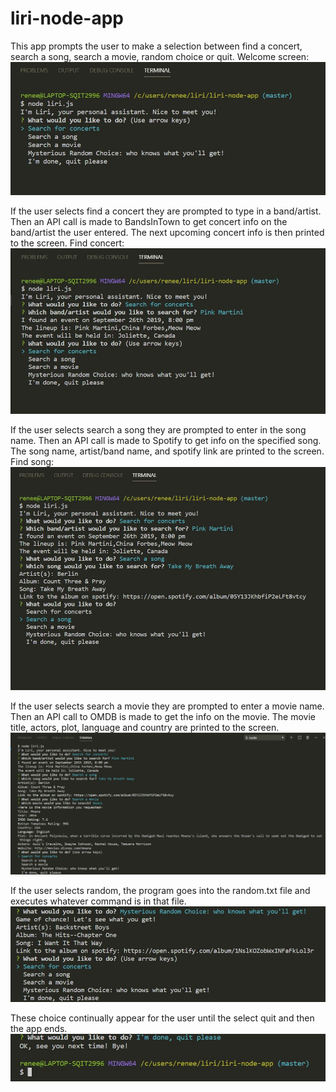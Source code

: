 # liri-node-app

This app prompts the user to make a selection between find a concert, search a song, search a movie, random choice or quit. Welcome screen: ![screen shot of start](https://github.com/reneelpetit/liri-node-app/blob/master/Liri%20first%20prompt.JPG)

If the user selects find a concert they are prompted to type in a band/artist. Then an API call is made to BandsInTown to get concert info on the band/artist the user entered. The next upcoming concert info is then printed to the screen. Find concert: ![screen shot of find concert](https://github.com/reneelpetit/liri-node-app/blob/master/Liri%20concert%20function.JPG)

If the user selects search a song they are prompted to enter in the song name.  Then an API call is made to Spotify to get info on the specified song.  The song name, artist/band name, and spotify link are printed to the screen. Find song: ![screen shot of find song](https://github.com/reneelpetit/liri-node-app/blob/master/liri%20search%20a%20song.JPG)

If the user selects search a movie they are prompted to enter a movie name. Then an API call to OMDB is made to get the info on the movie.  The movie title, actors, plot, language and country are printed to the screen. ![screen shot of find movie](https://github.com/reneelpetit/liri-node-app/blob/master/liri%20movie%20function.JPG)

If the user selects random, the program goes into the random.txt file and executes whatever command is in that file. ![screen shot of random](https://github.com/reneelpetit/liri-node-app/blob/master/liri%20random%20choice%20function.JPG)

These choice continually appear for the user until the select quit and then the app ends. ![screen shot of quit](https://github.com/reneelpetit/liri-node-app/blob/master/liri%20quit%20function.JPG)